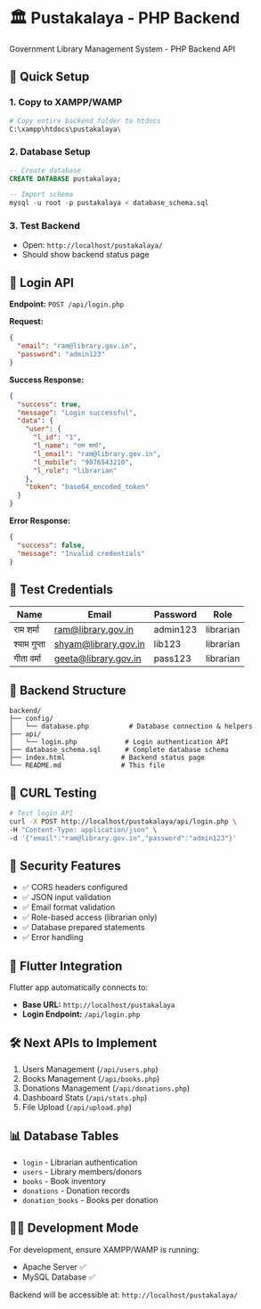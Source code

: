 # 🏛️ Pustakalaya - PHP Backend

Government Library Management System - PHP Backend API

## 🚀 Quick Setup

### 1. **Copy to XAMPP/WAMP**
```bash
# Copy entire backend folder to htdocs
C:\xampp\htdocs\pustakalaya\
```

### 2. **Database Setup**
```sql
-- Create database
CREATE DATABASE pustakalaya;

-- Import schema
mysql -u root -p pustakalaya < database_schema.sql
```

### 3. **Test Backend**
- Open: `http://localhost/pustakalaya/`
- Should show backend status page

## 🔐 Login API

**Endpoint:** `POST /api/login.php`

**Request:**
```json
{
  "email": "ram@library.gov.in",
  "password": "admin123"
}
```

**Success Response:**
```json
{
  "success": true,
  "message": "Login successful",
  "data": {
    "user": {
      "l_id": "1",
      "l_name": "राम शर्मा",
      "l_email": "ram@library.gov.in",
      "l_mobile": "9876543210",
      "l_role": "librarian"
    },
    "token": "base64_encoded_token"
  }
}
```

**Error Response:**
```json
{
  "success": false,
  "message": "Invalid credentials"
}
```

## 🧪 Test Credentials

| Name | Email | Password | Role |
|------|-------|----------|------|
| राम शर्मा | ram@library.gov.in | admin123 | librarian |
| श्याम गुप्ता | shyam@library.gov.in | lib123 | librarian |
| गीता वर्मा | geeta@library.gov.in | pass123 | librarian |

## 📂 Backend Structure

```
backend/
├── config/
│   └── database.php          # Database connection & helpers
├── api/
│   └── login.php            # Login authentication API
├── database_schema.sql      # Complete database schema
├── index.html              # Backend status page
└── README.md               # This file
```

## 🔧 CURL Testing

```bash
# Test login API
curl -X POST http://localhost/pustakalaya/api/login.php \
-H "Content-Type: application/json" \
-d '{"email":"ram@library.gov.in","password":"admin123"}'
```

## 🔐 Security Features

- ✅ CORS headers configured
- ✅ JSON input validation
- ✅ Email format validation
- ✅ Role-based access (librarian only)
- ✅ Database prepared statements
- ✅ Error handling

## 📱 Flutter Integration

Flutter app automatically connects to:
- **Base URL:** `http://localhost/pustakalaya`
- **Login Endpoint:** `/api/login.php`

## 🛠️ Next APIs to Implement

1. Users Management (`/api/users.php`)
2. Books Management (`/api/books.php`)
3. Donations Management (`/api/donations.php`)
4. Dashboard Stats (`/api/stats.php`)
5. File Upload (`/api/upload.php`)

## 📊 Database Tables

- `login` - Librarian authentication
- `users` - Library members/donors
- `books` - Book inventory
- `donations` - Donation records
- `donation_books` - Books per donation

## 🏃‍♂️ Development Mode

For development, ensure XAMPP/WAMP is running:
- Apache Server ✅
- MySQL Database ✅

Backend will be accessible at: `http://localhost/pustakalaya/`
